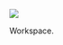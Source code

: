 ![](https://db-feed.s3.amazonaws.com/legacy/IMG_24072019_163325_(1080_x_810_pixel)-1564000457442.jpg)

Workspace.
